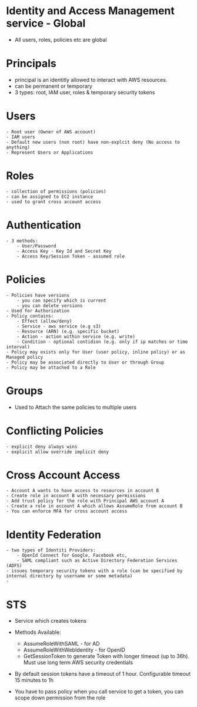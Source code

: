# Identity and Access Management service - Global

- All users, roles, policies etc are global
# Principals
 - principal is an identitly allowed to interact with AWS resources.
 - can be permanent or temporary
 - 3 types: root, IAM user, roles & temporary security tokens

# Users 
    - Root user (Owner of AWS account)
    - IAM users
    - Default new users (non root) have non-explcit deny (No access to anything)
    - Represent Users or Applications

# Roles
    - collection of permissions (policies)
    - can be assigned to EC2 instance
    - used to grant cross account access
# Authentication
    - 3 methods:
        - User/Password
        - Access Key - Key Id and Secret Key
        - Access Key/Session Token - assumed role
# Policies
    - Policies have versions
        - you can specify which is current
        - you can delete versions
    - Used for Authorization
    - Policy contains:
        - Effect (allow/deny)
        - Service - aws service (e.g s3)
        - Resource (ARN) (e.g. specific bucket)
        - Action - action within service (e.g. write)
        - Condition - optional contidion (e.g. only if ip matches or time interval)
    - Policy may exists only for User (user policy, inline policy) or as Managed policy 
    - Policy may be associated directly to User or through Group
    - Policy may be attached to a Role

# Groups
 - Used to Attach the same policies to multiple users

# Conflicting Policies
    - explicit deny always wins
    - explicit allow override implicit deny

# Cross Account Access
    - Account A wants to have access to resources in account B
    - Create role in account B with necessary permissions
    - Add trust policy for the role with Principal AWS account A
    - Create a role in account A which allows AssumeRole from account B
    - You can enforce MFA for cross account access

# Identity Federation
    - two types of Identiti Providers:
        - OpenId Connect for Google, Facebook etc,
        - SAML compliant such as Active Directory Federation Services (ADFS)
    - issues temporary security tokens with a role (can be specified by internal directory by username or some metadata)
    - 

# STS
 - Service which creates tokens
 - Methods Available:
    - AssumeRoleWithSAML - for AD
    - AssumeRoleWithWebIdentity - for OpenID
    - GetSessionToken to generate Token with longer timeout (up to 36h). Must use long term AWS security credentials

- By default session tokens have a timeout of 1 hour. Configurable timeout 15 minutes to 1h
- You have to pass policy when you call service to get a token, you can scope down permission from the role
